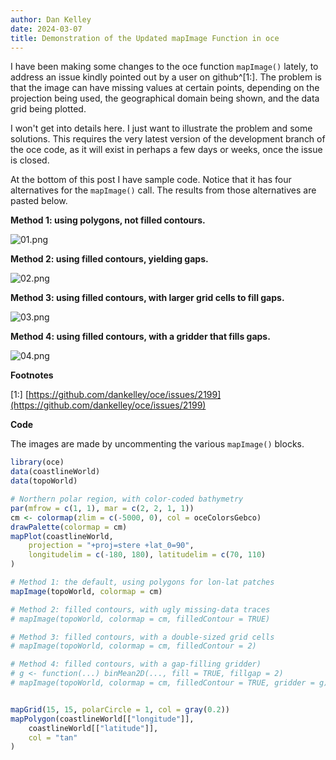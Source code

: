 ```yaml
---
author: Dan Kelley
date: 2024-03-07
title: Demonstration of the Updated mapImage Function in oce
---
```


I have been making some changes to the oce function `mapImage()` lately, to
address an issue kindly pointed out by a user on github^[1:]. The problem is
that the image can have missing values at certain points, depending on the
projection being used, the geographical domain being shown, and the data grid
being plotted.

I won't get into details here.  I just want to illustrate the problem
and some solutions. This requires the very latest version of the
development branch of the oce code, as it will exist in perhaps a few
days or weeks, once the issue is closed.

At the bottom of this post I have sample code.  Notice that it has four
alternatives for the `mapImage()` call.  The results from those alternatives
are pasted below.

**Method 1: using polygons, not filled contours.**

![01.png](/dek_blog/docs/assets/images/2024-03-07-mapimage-1.png)

**Method 2: using filled contours, yielding gaps.**

![02.png](/dek_blog/docs/assets/images/2024-03-07-mapimage-2.png)

**Method 3: using filled contours, with larger grid cells to fill gaps.**

![03.png](/dek_blog/docs/assets/images/2024-03-07-mapimage-3.png)

**Method 4: using filled contours, with a gridder that fills gaps.**

![04.png](/dek_blog/docs/assets/images/2024-03-07-mapimage-4.png)


**Footnotes**

[1:] [https://github.com/dankelley/oce/issues/2199](https://github.com/dankelley/oce/issues/2199)

**Code**

The images are made by uncommenting the various `mapImage()` blocks.

```R
library(oce)
data(coastlineWorld)
data(topoWorld)

# Northern polar region, with color-coded bathymetry
par(mfrow = c(1, 1), mar = c(2, 2, 1, 1))
cm <- colormap(zlim = c(-5000, 0), col = oceColorsGebco)
drawPalette(colormap = cm)
mapPlot(coastlineWorld,
    projection = "+proj=stere +lat_0=90",
    longitudelim = c(-180, 180), latitudelim = c(70, 110)
)

# Method 1: the default, using polygons for lon-lat patches
mapImage(topoWorld, colormap = cm)

# Method 2: filled contours, with ugly missing-data traces
# mapImage(topoWorld, colormap = cm, filledContour = TRUE)

# Method 3: filled contours, with a double-sized grid cells
# mapImage(topoWorld, colormap = cm, filledContour = 2)

# Method 4: filled contours, with a gap-filling gridder)
# g <- function(...) binMean2D(..., fill = TRUE, fillgap = 2)
# mapImage(topoWorld, colormap = cm, filledContour = TRUE, gridder = g)


mapGrid(15, 15, polarCircle = 1, col = gray(0.2))
mapPolygon(coastlineWorld[["longitude"]],
    coastlineWorld[["latitude"]],
    col = "tan"
)
```
